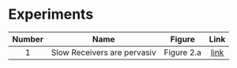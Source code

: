 # Experiments

|Number|Name|Figure|Link|
|:---:|:---:|:----:|:---:|
|1|Slow Receivers are pervasiv|Figure 2.a|[link](./01_slow_receivers_are_pervasive.md)|
